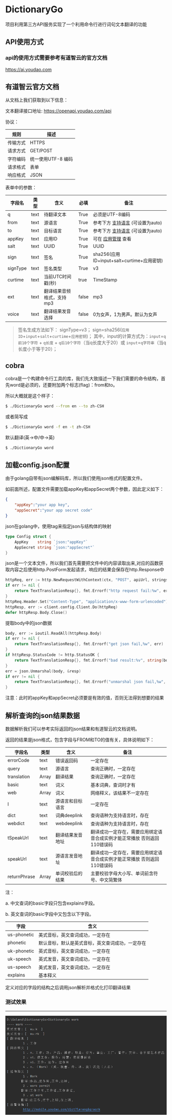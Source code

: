 # DictionaryGo

项目利用第三方API服务实现了一个利用命令行进行词句文本翻译的功能

## API使用方式

### api的使用方式需要参考有道智云的官方文档
https://ai.youdao.com

## 有道智云官方文档

从文档上我们获取到以下信息：

文本翻译接口地址: https://openapi.youdao.com/api

协议：

| 规则     | 描述               |
| -------- | ------------------ |
| 传输方式 | HTTPS              |
| 请求方式 | GET/POST           |
| 字符编码 | 统一使用UTF-8 编码 |
| 请求格式 | 表单               |
| 响应格式 | JSON               |

表单中的参数：

| 字段名   | 类型 | 含义                      | 必填  | 备注                                                         |
| -------- | ---- | ------------------------- | ----- | ------------------------------------------------------------ |
| q        | text | 待翻译文本                | True  | 必须是UTF-8编码                                              |
| from     | text | 源语言                    | True  | 参考下方 [支持语言](https://ai.youdao.com/DOCSIRMA/html/自然语言翻译/API文档/文本翻译服务/文本翻译服务-API文档.html#section-9) (可设置为auto) |
| to       | text | 目标语言                  | True  | 参考下方 [支持语言](https://ai.youdao.com/DOCSIRMA/html/自然语言翻译/API文档/文本翻译服务/文本翻译服务-API文档.html#section-9) (可设置为auto) |
| appKey   | text | 应用ID                    | True  | 可在 [应用管理](https://ai.youdao.com/appmgr.s) 查看         |
| salt     | text | UUID                      | True  | UUID                                                         |
| sign     | text | 签名                      | True  | sha256(应用ID+input+salt+curtime+应用密钥)                   |
| signType | text | 签名类型                  | True  | v3                                                           |
| curtime  | text | 当前UTC时间戳(秒)         | true  | TimeStamp                                                    |
| ext      | text | 翻译结果音频格式，支持mp3 | false | mp3                                                          |
| voice    | text | 翻译结果发音选择          | false | 0为女声，1为男声。默认为女声                                 |

> 签名生成方法如下：
> signType=v3；
> sign=sha256(`应用ID`+`input`+`salt`+`curtime`+`应用密钥`)；
> 其中，input的计算方式为：`input`=`q前10个字符` + `q长度` + `q后10个字符`（当q长度大于20）或 `input`=`q字符串`（当q长度小于等于20）；
## cobra

cobra是一个构建命令行工具的库，我们先大致描述一下我们需要的命令结构，首先word是必须的，还要附加两个标志(flag)：from和to。

所以大概就是这个样子：

```bash
$ ./DictionaryGo word --from en --to zh-CSH
```

或者简写成

```bash
$ ./DictionaryGo word -f en -t zh-CSH
```
默认翻译(英->中/中->英)
```bash
$ ./DictionaryGo word 
```

## 加载config.json配置

由于golang自带有json编解码库，所以我们使用json格式的配置文件。

如前面所述，配置文件需要加载appKey和appSecret两个参数，因此定义如下：

```json
{
    "appKey":"your app key",
    "appSecret":"your app secret code"
}
```

json在golang中，使用tag来指定json与结构体的映射

```go
type Config struct {
	AppKey    string `json:"appKey"`
	AppSecret string `json:"appSecret"`
}
```

json是一个文本文件，所以我们首先需要把文件中的内容读取出来,对应的函数获取内容之后使用http.PostForm发起请求，响应的结果会保存在http.Response中

```go
httpReq, err := http.NewRequestWithContext(ctx, "POST", apiUrl, strings.NewReader(data.Encode()))
if err != nil {
    return TextTranslationResp{}, fmt.Errorf("http request fail:%w", err)
}
httpReq.Header.Set("Content-Type", "application/x-www-form-urlencoded")
httpResp, err := client.config.Client.Do(httpReq)
defer httpResp.Body.Close()
```

提取body中的json数据

```go
body, err := ioutil.ReadAll(httpResp.Body)
if err != nil {
    return TextTranslationResp{}, fmt.Errorf("get json fail,%w", err)
}
if httpResp.StatusCode != http.StatusOK {
    return TextTranslationResp{}, fmt.Errorf("bad result:%v", string(body))
}
err = json.Unmarshal(body, &resp)
if err != nil {
    return TextTranslationResp{}, fmt.Errorf("unmarshal json fail,%w", err)
}
```

注意：此时的appKey和appSecret必须要是有效的值，否则无法得到想要的结果
## 解析查询的json结果数据

数据解析我们可以参考实际返回的json结果和有道智云的文档说明。

返回的结果是json格式，包含字段与FROM和TO的值有关，具体说明如下：

| 字段名       | 类型  | 含义             | 备注                                                         |
| ------------ | ----- | ---------------- | ------------------------------------------------------------ |
| errorCode    | text  | 错误返回码       | 一定存在                                                     |
| query        | text  | 源语言           | 查询正确时，一定存在                                         |
| translation  | Array | 翻译结果         | 查询正确时，一定存在                                         |
| basic        | text  | 词义             | 基本词典，查词时才有                                         |
| web          | Array | 词义             | 网络释义，该结果不一定存在                                   |
| l            | text  | 源语言和目标语言 | 一定存在                                                     |
| dict         | text  | 词典deeplink     | 查询语种为支持语言时，存在                                   |
| webdict      | text  | webdeeplink      | 查询语种为支持语言时，存在                                   |
| tSpeakUrl    | text  | 翻译结果发音地址 | 翻译成功一定存在，需要应用绑定语音合成实例才能正常播放 否则返回110错误码 |
| speakUrl     | text  | 源语言发音地址   | 翻译成功一定存在，需要应用绑定语音合成实例才能正常播放 否则返回110错误码 |
| returnPhrase | Array | 单词校验后的结果 | 主要校验字母大小写、单词前含符号、中文简繁体                 |

注：


a. 中文查词的basic字段只包含explains字段。

b. 英文查词的basic字段中又包含以下字段。

| 字段        | 含义                                             |
| ----------- | ------------------------------------------------ |
| us-phonetic | 美式音标，英文查词成功，一定存在                 |
| phonetic    | 默认音标，默认是英式音标，英文查词成功，一定存在 |
| uk-phonetic | 英式音标，英文查词成功，一定存在                 |
| uk-speech   | 英式发音，英文查词成功，一定存在                 |
| us-speech   | 美式发音，英文查词成功，一定存在                 |
| explains    | 基本释义                               

定义对应的字段的结构之后调用json解析并格式化打印翻译结果

### 测试效果
____
![img.png](testData/img.png)
